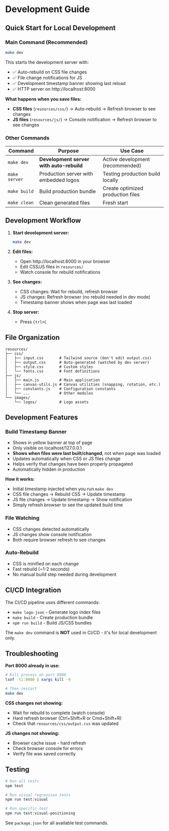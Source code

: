 # Development Guide

## Quick Start for Local Development

### Main Command (Recommended)
```bash
make dev
```

This starts the development server with:
- ✅ Auto-rebuild on CSS file changes
- ✅ File change notifications for JS
- ✅ Development timestamp banner showing last reload
- ✅ HTTP server on http://localhost:8000

**What happens when you save files:**
- **CSS files** (`resources/css/`) → Auto-rebuild → Refresh browser to see changes
- **JS files** (`resources/js/`) → Console notification → Refresh browser to see changes

### Other Commands

| Command | Purpose | Use Case |
|---------|---------|----------|
| `make dev` | **Development server with auto-rebuild** | Active development (recommended) |
| `make server` | Production server with embedded logos | Testing production build locally |
| `make build` | Build production bundle | Create optimized production files |
| `make clean` | Clean generated files | Fresh start |

## Development Workflow

1. **Start development server:**
   ```bash
   make dev
   ```

2. **Edit files:**
   - Open http://localhost:8000 in your browser
   - Edit CSS/JS files in `resources/`
   - Watch console for rebuild notifications

3. **See changes:**
   - CSS changes: Wait for rebuild, refresh browser
   - JS changes: Refresh browser (no rebuild needed in dev mode)
   - Timestamp banner shows when page was last loaded

4. **Stop server:**
   - Press `Ctrl+C`

## File Organization

```
resources/
├── css/
│   ├── input.css       # Tailwind source (don't edit output.css)
│   ├── output.css      # Auto-generated (watched by dev server)
│   ├── style.css       # Custom styles
│   └── fonts.css       # Font definitions
├── js/
│   ├── main.js         # Main application
│   ├── canvas-utils.js # Canvas utilities (snapping, rotation, etc.)
│   ├── constants.js    # Configuration constants
│   └── ...             # Other modules
└── images/
    └── logos/          # Logo assets
```

## Development Features

### Build Timestamp Banner
- Shows in yellow banner at top of page
- Only visible on localhost/127.0.0.1
- **Shows when files were last built/changed**, not when page was loaded
- Updates automatically when CSS or JS files change
- Helps verify that changes have been properly propagated
- Automatically hidden in production

**How it works:**
- Initial timestamp injected when you run `make dev`
- CSS file changes → Rebuild CSS → Update timestamp
- JS file changes → Update timestamp → Show notification
- Simply refresh browser to see the updated build time

### File Watching
- CSS changes detected automatically
- JS changes show console notification
- Both require browser refresh to see changes

### Auto-Rebuild
- CSS is minified on each change
- Fast rebuild (~1-2 seconds)
- No manual build step needed during development

## CI/CD Integration

The CI/CD pipeline uses different commands:
- `make logo-json` - Generate logo index files
- `make build` - Create production bundle
- `npm run build` - Build JS/CSS bundles

The `make dev` command is **NOT** used in CI/CD - it's for local development only.

## Troubleshooting

**Port 8000 already in use:**
```bash
# Kill process on port 8000
lsof -ti:8000 | xargs kill -9

# Then restart
make dev
```

**CSS changes not showing:**
- Wait for rebuild to complete (watch console)
- Hard refresh browser (Ctrl+Shift+R or Cmd+Shift+R)
- Check that `resources/css/output.css` was updated

**JS changes not showing:**
- Browser cache issue - hard refresh
- Check browser console for errors
- Verify file was saved correctly

## Testing

```bash
# Run all tests
npm test

# Run visual regression tests
npm run test:visual

# Run specific test
npm run test:visual-positioning
```

See `package.json` for all available test commands.
